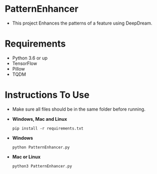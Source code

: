 # PatternEnhancer
- This project Enhances the patterns of a feature using DeepDream.

# Requirements
- Python 3.6 or up
- TensorFlow
- Pillow
- TQDM

# Instructions To Use
- Make sure all files should be in the same folder before running.

- **Windows, Mac and Linux**
  ```
  pip install -r requirements.txt
  ```
- **Windows**
  ```
  python PatternEnhancer.py
  ```
- **Mac or Linux**
  ```
  python3 PatternEnhancer.py
  ```

